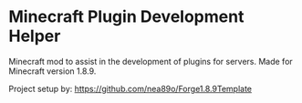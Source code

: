 Minecraft Plugin Development Helper
==========================
Minecraft mod to assist in the development of plugins for servers.
Made for Minecraft version 1.8.9.

Project setup by: https://github.com/nea89o/Forge1.8.9Template